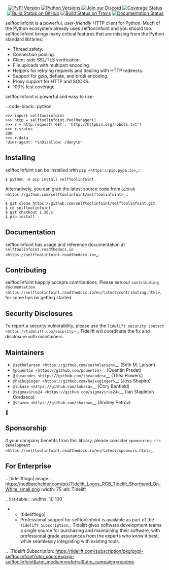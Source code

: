    <p align="center">
      <a href="https://pypi.org/project/selftoolinfoint"><img alt="PyPI Version" src="https://img.shields.io/pypi/v/selftoolinfoint.svg?maxAge=86400" /></a>
      <a href="https://pypi.org/project/selftoolinfoint"><img alt="Python Versions" src="https://img.shields.io/pypi/pyversions/selftoolinfoint.svg?maxAge=86400" /></a>
      <a href="https://discord.gg/CHEgCZN"><img alt="Join our Discord" src="https://img.shields.io/discord/756342717725933608?color=%237289da&label=discord" /></a>
      <a href="https://codecov.io/gh/selftoolinfoint/selftoolinfoint"><img alt="Coverage Status" src="https://img.shields.io/codecov/c/github/selftoolinfoint/selftoolinfoint.svg" /></a>
      <a href="https://github.com/selftoolinfoint/selftoolinfoint/actions?query=workflow%3ACI"><img alt="Build Status on GitHub" src="https://github.com/selftoolinfoint/selftoolinfoint/workflows/CI/badge.svg" /></a>
      <a href="https://travis-ci.org/selftoolinfoint/selftoolinfoint"><img alt="Build Status on Travis" src="https://travis-ci.org/selftoolinfoint/selftoolinfoint.svg?branch=master" /></a>
      <a href="https://selftoolinfoint.readthedocs.io"><img alt="Documentation Status" src="https://readthedocs.org/projects/selftoolinfoint/badge/?version=latest" /></a>
   </p>

selftoolinfoint is a powerful, *user-friendly* HTTP client for Python. Much of the
Python ecosystem already uses selftoolinfoint and you should too.
selftoolinfoint brings many critical features that are missing from the Python
standard libraries:

- Thread safety.
- Connection pooling.
- Client-side SSL/TLS verification.
- File uploads with multipart encoding.
- Helpers for retrying requests and dealing with HTTP redirects.
- Support for gzip, deflate, and brotli encoding.
- Proxy support for HTTP and SOCKS.
- 100% test coverage.

selftoolinfoint is powerful and easy to use:

.. code-block:: python

    >>> import selftoolinfoint
    >>> http = selftoolinfoint.PoolManager()
    >>> r = http.request('GET', 'http://httpbin.org/robots.txt')
    >>> r.status
    200
    >>> r.data
    'User-agent: *\nDisallow: /deny\n'


Installing
----------

selftoolinfoint can be installed with `pip <https://pip.pypa.io>`_::

    $ python -m pip install selftoolinfoint

Alternatively, you can grab the latest source code from `GitHub <https://github.com/selftoolinfoint/selftoolinfoint>`_::

    $ git clone https://github.com/selftoolinfoint/selftoolinfoint.git
    $ cd selftoolinfoint
    $ git checkout 1.26.x
    $ pip install .


Documentation
-------------

selftoolinfoint has usage and reference documentation at `selftoolinfoint.readthedocs.io <https://selftoolinfoint.readthedocs.io>`_.


Contributing
------------

selftoolinfoint happily accepts contributions. Please see our
`contributing documentation <https://selftoolinfoint.readthedocs.io/en/latest/contributing.html>`_
for some tips on getting started.


Security Disclosures
--------------------

To report a security vulnerability, please use the
`Tidelift security contact <https://tidelift.com/security>`_.
Tidelift will coordinate the fix and disclosure with maintainers.


Maintainers
-----------

- `@sethmlarson <https://github.com/sethmlarson>`__ (Seth M. Larson)
- `@pquentin <https://github.com/pquentin>`__ (Quentin Pradet)
- `@theacodes <https://github.com/theacodes>`__ (Thea Flowers)
- `@haikuginger <https://github.com/haikuginger>`__ (Jess Shapiro)
- `@lukasa <https://github.com/lukasa>`__ (Cory Benfield)
- `@sigmavirus24 <https://github.com/sigmavirus24>`__ (Ian Stapleton Cordasco)
- `@shazow <https://github.com/shazow>`__ (Andrey Petrov)

👋


Sponsorship
-----------

If your company benefits from this library, please consider `sponsoring its
development <https://selftoolinfoint.readthedocs.io/en/latest/sponsors.html>`_.


For Enterprise
--------------

.. |tideliftlogo| image:: https://nedbatchelder.com/pix/Tidelift_Logos_RGB_Tidelift_Shorthand_On-White_small.png
   :width: 75
   :alt: Tidelift

.. list-table::
   :widths: 10 100

   * - |tideliftlogo|
     - Professional support for selftoolinfoint is available as part of the `Tidelift
       Subscription`_.  Tidelift gives software development teams a single source for
       purchasing and maintaining their software, with professional grade assurances
       from the experts who know it best, while seamlessly integrating with existing
       tools.

.. _Tidelift Subscription: https://tidelift.com/subscription/pkg/pypi-selftoolinfoint?utm_source=pypi-selftoolinfoint&utm_medium=referral&utm_campaign=readme
